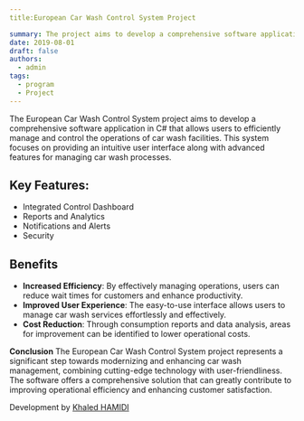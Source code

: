 ```yaml
---
title:European Car Wash Control System Project

summary: The project aims to develop a comprehensive software application in C# that allows users to efficiently manage and control the operations of car wash facilities.
date: 2019-08-01
draft: false
authors:
  - admin
tags:
  - program
  - Project
---
```

The European Car Wash Control System project aims to develop a comprehensive software application in C# that allows users to efficiently manage and control the operations of car wash facilities. This system focuses on providing an intuitive user interface along with advanced features for managing car wash processes.
 
## Key Features:
- Integrated Control Dashboard
- Reports and Analytics
- Notifications and Alerts
- Security

## Benefits
- **Increased Efficiency**: By effectively managing operations, users can reduce wait times for customers and enhance productivity.
- **Improved User Experience**: The easy-to-use interface allows users to manage car wash services effortlessly and effectively.
- **Cost Reduction**: Through consumption reports and data analysis, areas for improvement can be identified to lower operational costs.

**Conclusion**
The European Car Wash Control System project represents a significant step towards modernizing and enhancing car wash management, combining cutting-edge technology with user-friendliness. The software offers a comprehensive solution that can greatly contribute to improving operational efficiency and enhancing customer satisfaction.
 
Development by [Khaled HAMIDI](engkhamidi@gmail.com)




